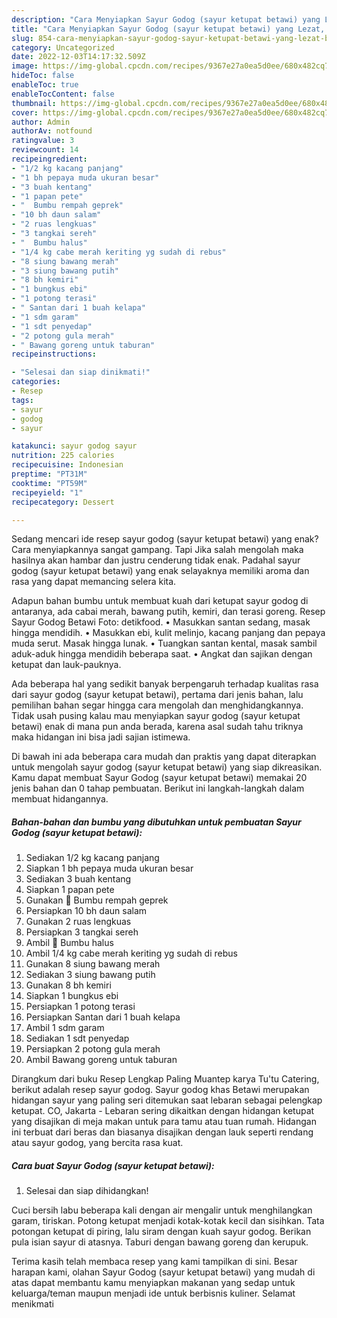 ```yaml
---
description: "Cara Menyiapkan Sayur Godog (sayur ketupat betawi) yang Lezat, Buat Buka Puasa}"
title: "Cara Menyiapkan Sayur Godog (sayur ketupat betawi) yang Lezat, Buat Buka Puasa}"
slug: 854-cara-menyiapkan-sayur-godog-sayur-ketupat-betawi-yang-lezat-buat-buka-puasa
category: Uncategorized
date: 2022-12-03T14:17:32.509Z
image: https://img-global.cpcdn.com/recipes/9367e27a0ea5d0ee/680x482cq70/sayur-godog-sayur-ketupat-betawi-foto-resep-utama.jpg
hideToc: false
enableToc: true
enableTocContent: false
thumbnail: https://img-global.cpcdn.com/recipes/9367e27a0ea5d0ee/680x482cq70/sayur-godog-sayur-ketupat-betawi-foto-resep-utama.jpg
cover: https://img-global.cpcdn.com/recipes/9367e27a0ea5d0ee/680x482cq70/sayur-godog-sayur-ketupat-betawi-foto-resep-utama.jpg
author: Admin
authorAv: notfound
ratingvalue: 3
reviewcount: 14
recipeingredient:
- "1/2 kg kacang panjang"
- "1 bh pepaya muda ukuran besar"
- "3 buah kentang"
- "1 papan pete"
- "  Bumbu rempah geprek"
- "10 bh daun salam"
- "2 ruas lengkuas"
- "3 tangkai sereh"
- "  Bumbu halus"
- "1/4 kg cabe merah keriting yg sudah di rebus"
- "8 siung bawang merah"
- "3 siung bawang putih"
- "8 bh kemiri"
- "1 bungkus ebi"
- "1 potong terasi"
- " Santan dari 1 buah kelapa"
- "1 sdm garam"
- "1 sdt penyedap"
- "2 potong gula merah"
- " Bawang goreng untuk taburan"
recipeinstructions:

- "Selesai dan siap dinikmati!"
categories:
- Resep
tags:
- sayur
- godog
- sayur

katakunci: sayur godog sayur 
nutrition: 225 calories
recipecuisine: Indonesian
preptime: "PT31M"
cooktime: "PT59M"
recipeyield: "1"
recipecategory: Dessert

---
```



Sedang mencari ide resep sayur godog (sayur ketupat betawi) yang enak? Cara menyiapkannya sangat gampang. Tapi Jika salah mengolah maka hasilnya akan hambar dan justru cenderung tidak enak. Padahal sayur godog (sayur ketupat betawi) yang enak selayaknya memiliki aroma dan rasa yang dapat memancing selera kita.


Adapun bahan bumbu untuk membuat kuah dari ketupat sayur godog di antaranya, ada cabai merah, bawang putih, kemiri, dan terasi goreng. Resep Sayur Godog Betawi Foto: detikfood. • Masukkan santan sedang, masak hingga mendidih. • Masukkan ebi, kulit melinjo, kacang panjang dan pepaya muda serut. Masak hingga lunak. • Tuangkan santan kental, masak sambil aduk-aduk hingga mendidih beberapa saat. • Angkat dan sajikan dengan ketupat dan lauk-pauknya.

Ada beberapa hal yang sedikit banyak berpengaruh terhadap kualitas rasa dari sayur godog (sayur ketupat betawi), pertama dari jenis bahan, lalu pemilihan bahan segar hingga cara mengolah dan menghidangkannya. Tidak usah pusing kalau mau menyiapkan sayur godog (sayur ketupat betawi) enak di mana pun anda berada, karena asal sudah tahu triknya maka hidangan ini bisa jadi sajian istimewa.


Di bawah ini ada beberapa cara mudah dan praktis yang dapat diterapkan untuk mengolah sayur godog (sayur ketupat betawi) yang siap dikreasikan. Kamu dapat membuat Sayur Godog (sayur ketupat betawi) memakai 20 jenis bahan dan 0 tahap pembuatan. Berikut ini langkah-langkah dalam membuat hidangannya.

<!--inarticleads1-->

##### Bahan-bahan dan bumbu yang dibutuhkan untuk pembuatan Sayur Godog (sayur ketupat betawi):

1. Sediakan 1/2 kg kacang panjang
1. Siapkan 1 bh pepaya muda ukuran besar
1. Sediakan 3 buah kentang
1. Siapkan 1 papan pete
1. Gunakan  🧅 Bumbu rempah geprek
1. Persiapkan 10 bh daun salam
1. Gunakan 2 ruas lengkuas
1. Persiapkan 3 tangkai sereh
1. Ambil  🧄 Bumbu halus
1. Ambil 1/4 kg cabe merah keriting yg sudah di rebus
1. Gunakan 8 siung bawang merah
1. Sediakan 3 siung bawang putih
1. Gunakan 8 bh kemiri
1. Siapkan 1 bungkus ebi
1. Persiapkan 1 potong terasi
1. Persiapkan  Santan dari 1 buah kelapa
1. Ambil 1 sdm garam
1. Sediakan 1 sdt penyedap
1. Persiapkan 2 potong gula merah
1. Ambil  Bawang goreng untuk taburan


Dirangkum dari buku Resep Lengkap Paling Muantep karya Tu&#39;tu Catering, berikut adalah resep sayur godog. Sayur godog khas Betawi merupakan hidangan sayur yang paling seri ditemukan saat lebaran sebagai pelengkap ketupat. CO, Jakarta - Lebaran sering dikaitkan dengan hidangan ketupat yang disajikan di meja makan untuk para tamu atau tuan rumah. Hidangan ini terbuat dari beras dan biasanya disajikan dengan lauk seperti rendang atau sayur godog, yang bercita rasa kuat. 

<!--inarticleads2-->

##### Cara buat Sayur Godog (sayur ketupat betawi):


1. Selesai dan siap dihidangkan!

Cuci bersih labu beberapa kali dengan air mengalir untuk menghilangkan garam, tiriskan. Potong ketupat menjadi kotak-kotak kecil dan sisihkan. Tata potongan ketupat di piring, lalu siram dengan kuah sayur godog. Berikan pula isian sayur di atasnya. Taburi dengan bawang goreng dan kerupuk. 

Terima kasih telah membaca resep yang kami tampilkan di sini. Besar harapan kami, olahan Sayur Godog (sayur ketupat betawi) yang mudah di atas dapat membantu kamu menyiapkan makanan yang sedap untuk keluarga/teman maupun menjadi ide untuk berbisnis kuliner. Selamat menikmati
